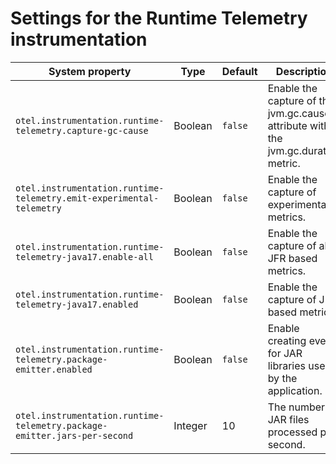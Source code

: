 # Settings for the Runtime Telemetry instrumentation

| System property                                                          | Type    | Default | Description                                                                         |
|--------------------------------------------------------------------------|---------|---------|-------------------------------------------------------------------------------------|
| `otel.instrumentation.runtime-telemetry.capture-gc-cause`        | Boolean | `false` | Enable the capture of the jvm.gc.cause attribute within the jvm.gc.duration metric.
| `otel.instrumentation.runtime-telemetry.emit-experimental-telemetry`     | Boolean | `false` | Enable the capture of experimental metrics.                                         |
| `otel.instrumentation.runtime-telemetry-java17.enable-all`               | Boolean | `false` | Enable the capture of all JFR based metrics.                                        |
| `otel.instrumentation.runtime-telemetry-java17.enabled`                  | Boolean | `false` | Enable the capture of JFR based metrics.                                            |
| `otel.instrumentation.runtime-telemetry.package-emitter.enabled`         | Boolean | `false` | Enable creating events for JAR libraries used by the application.                   |
| `otel.instrumentation.runtime-telemetry.package-emitter.jars-per-second` | Integer | 10      | The number of JAR files processed per second.                                       |
